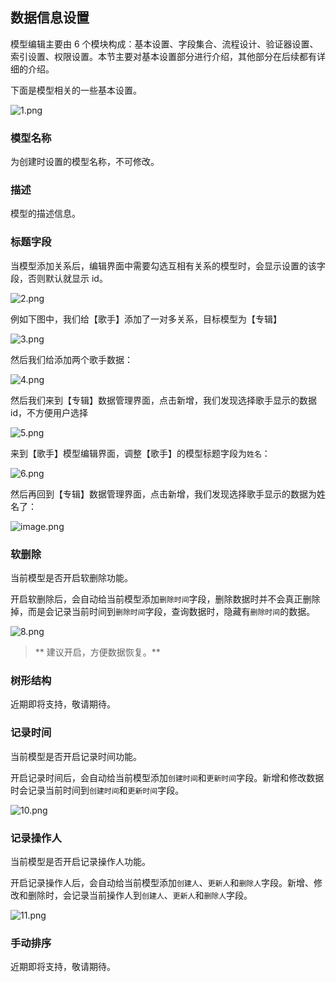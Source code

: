 ## 数据信息设置

模型编辑主要由 6 个模块构成：基本设置、字段集合、流程设计、验证器设置、索引设置、权限设置。本节主要对基本设置部分进行介绍，其他部分在后续都有详细的介绍。

下面是模型相关的一些基本设置。

![1.png](../../../static/img/操作指南/页面设计/模型页面设计/模型基本设置/1_acc10b9.png)

### 模型名称

为创建时设置的模型名称，不可修改。

### 描述

模型的描述信息。

### 标题字段

当模型添加关系后，编辑界面中需要勾选互相有关系的模型时，会显示设置的该字段，否则默认就显示 id。

![2.png](../../../static/img/操作指南/页面设计/模型页面设计/模型基本设置/2_38da3ac.png)

例如下图中，我们给【歌手】添加了一对多关系，目标模型为【专辑】

![3.png](../../../static/img/操作指南/页面设计/模型页面设计/模型基本设置/3_f957a72.png)

然后我们给添加两个歌手数据：

![4.png](../../../static/img/操作指南/页面设计/模型页面设计/模型基本设置/4_6a4309a.png)

然后我们来到【专辑】数据管理界面，点击新增，我们发现选择歌手显示的数据 id，不方便用户选择

![5.png](../../../static/img/操作指南/页面设计/模型页面设计/模型基本设置/5_b291f3e.png)

来到【歌手】模型编辑界面，调整【歌手】的模型标题字段为`姓名`：

![6.png](../../../static/img/操作指南/页面设计/模型页面设计/模型基本设置/6_93e772c.png)

然后再回到【专辑】数据管理界面，点击新增，我们发现选择歌手显示的数据为姓名了：

![image.png](../../../static/img/操作指南/页面设计/模型页面设计/模型基本设置/image_dc9d310.png)

### 软删除

当前模型是否开启软删除功能。

开启软删除后，会自动给当前模型添加`删除时间`字段，删除数据时并不会真正删除掉，而是会记录当前时间到`删除时间`字段，查询数据时，隐藏有`删除时间`的数据。

![8.png](../../../static/img/操作指南/页面设计/模型页面设计/模型基本设置/8_fe43e65.png)

> ** 建议开启，方便数据恢复。**

### 树形结构

近期即将支持，敬请期待。

### 记录时间

当前模型是否开启记录时间功能。

开启记录时间后，会自动给当前模型添加`创建时间`和`更新时间`字段。新增和修改数据时会记录当前时间到`创建时间`和`更新时间`字段。

![10.png](../../../static/img/操作指南/页面设计/模型页面设计/模型基本设置/10_3253929.png)

### 记录操作人

当前模型是否开启记录操作人功能。

开启记录操作人后，会自动给当前模型添加`创建人`、`更新人`和`删除人`字段。新增、修改和删除时，会记录当前操作人到`创建人`、`更新人`和`删除人`字段。

![11.png](../../../static/img/操作指南/页面设计/模型页面设计/模型基本设置/11_cb72ea7.png)

### 手动排序

近期即将支持，敬请期待。
